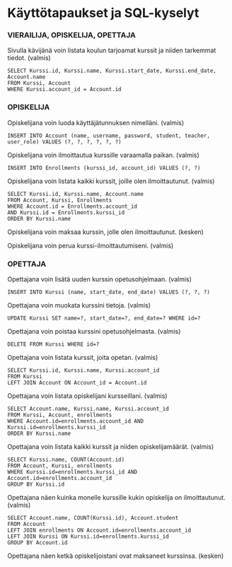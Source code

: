 # Käyttötapaukset ja SQL-kyselyt

### VIERAILIJA, OPISKELIJA, OPETTAJA

Sivulla kävijänä voin listata koulun tarjoamat kurssit ja niiden tarkemmat tiedot. (valmis)

    SELECT Kurssi.id, Kurssi.name, Kurssi.start_date, Kurssi.end_date, Account.name 
    FROM Kurssi, Account
    WHERE Kurssi.account_id = Account.id

### OPISKELIJA

Opiskelijana voin luoda käyttäjätunnuksen nimelläni. (valmis)

    INSERT INTO Account (name, username, password, student, teacher, user_role) VALUES (?, ?, ?, ?, ?, ?)

Opiskelijana voin ilmoittautua kurssille varaamalla paikan. (valmis)

    INSERT INTO Enrollments (kurssi_id, account_id) VALUES (?, ?)

Opiskelijana voin listata kaikki kurssit, joille olen ilmoittautunut. (valmis)

    SELECT Kurssi.id, Kurssi.name, Account.name
    FROM Account, Kurssi, Enrollments
    WHERE Account.id = Enrollments.account_id
    AND Kurssi.id = Enrollments.kurssi_id
    ORDER BY Kurssi.name

Opiskelijana voin maksaa kurssin, jolle olen ilmoittautunut. (kesken)

Opiskelijana voin perua kurssi-ilmoittautumiseni. (valmis)


### OPETTAJA

Opettajana voin lisätä uuden kurssin opetusohjelmaan. (valmis)

    INSERT INTO Kurssi (name, start_date, end_date) VALUES (?, ?, ?)

Opettajana voin muokata kurssini tietoja. (valmis)

    UPDATE Kurssi SET name=?, start_date=?, end_date=? WHERE id=?

Opettajana voin poistaa kurssini opetusohjelmasta. (valmis)

    DELETE FROM Kurssi WHERE id=?

Opettajana voin listata kurssit, joita opetan. (valmis)

    SELECT Kurssi.id, Kurssi.name, Kurssi.account_id
    FROM Kurssi
    LEFT JOIN Account ON Account_id = Account.id

Opettajana voin listata opiskelijani kursseillani. (valmis)

    SELECT Account.name, Kurssi.name, Kurssi.account_id
    FROM Kurssi, Account, enrollments
    WHERE Account.id=enrollments.account_id AND Kurssi.id=enrollments.kurssi_id
    ORDER BY Kurssi.name

Opettajana voin listata kaikki kurssit ja niiden opiskelijamäärät. (valmis)

    SELECT Kurssi.name, COUNT(Account.id)
    FROM Account, Kurssi, enrollments
    WHERE Kurssi.id=enrollments.kurssi_id AND Account.id=enrollments.account_id
    GROUP BY Kurssi.id

Opettajana näen kuinka monelle kurssille kukin opiskelija on ilmoittautunut. (valmis)

    SELECT Account.name, COUNT(Kurssi.id), Account.student
    FROM Account
    LEFT JOIN enrollments ON Account.id=enrollments.account_id
    LEFT JOIN Kurssi ON Kurssi.id=enrollments.kurssi_id
    GROUP BY Account.id

Opettajana näen ketkä opiskelijoistani ovat maksaneet kurssinsa. (kesken)
